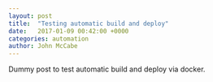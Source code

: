 ```yaml
---
layout: post
title:  "Testing automatic build and deploy"
date:   2017-01-09 00:42:00 +0000
categories: automation
author: John McCabe
---
```

Dummy post to test automatic build and deploy via docker.
